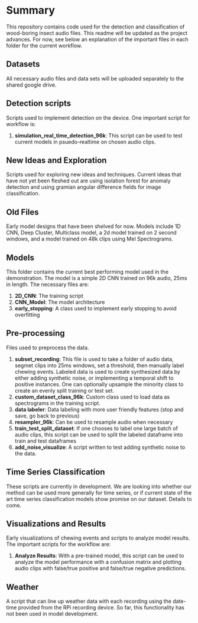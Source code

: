 # Summary
This repository contains code used for the detection and classification of wood-boring insect audio files.
This readme will be updated as the project advances. For now, see below an explanation of the important files in each folder for the current workflow. 

## Datasets
All necessary audio files and data sets will be uploaded separately to the shared google drive. 

## Detection scripts
Scripts used to implement detection on the device. One important script for workflow is:
1. **simulation_real_time_detection_96k**: This script can be used to test current models in psuedo-realtime on chosen audio clips. 

## New Ideas and Exploration
Scripts used for exploring new ideas and techniques. Current ideas that have not yet been fleshed out are using isolation forest for anomaly detection and using gramian angular difference fields for image classification. 

## Old Files
Early model designs that have been shelved for now. Models include 1D CNN, Deep Cluster, Multiclass model, a 2d model trained on 2 second windows, and a model trained on 48k clips using Mel Spectrograms. 

## Models
This folder contains the current best performing model used in the demonstration. The model is a simple 2D CNN trained on 96k audio, 25ms in length. The necessary files are:
1. **2D_CNN**: The training script
2. **CNN_Model**: The model architecture
3. **early_stopping**: A class used to implement early stopping to avoid overfitting

## Pre-processing
Files used to preprocess the data. 
1. **subset_recording**: This file is used to take a folder of audio data, segmet clips into 25ms windows, set a threshold, then manually label chewing events. Labeled data is used to create synthesized data by either adding synthetic noise, or implementing a temporal shift to positive instances. One can optionally upsample the minority class to create an evenly split training or test set. 
2. **custom_dataset_class_96k**: Custom class used to load data as spectrograms in the training script. 
3. **data labeler**: Data labeling with more user friendly features (stop and save, go back to previous)
4. **resampler_96k**: Can be used to resample audio when necessary
5. **train_test_split_dataset**: If one chooses to label one large batch of audio clips, this script can be used to split the labeled dataframe into train and test dataframes
6. **add_noise_visualize**: A script written to test adding synthetic noise to the data.

## Time Series Classification
These scripts are currently in development. We are looking into whether our method can be used more generally for time series, or if current state of the art time series classification models show promise on our dataset. Details to come. 

## Visualizations and Results
Early visualizations of chewing events and scripts to analyze model results. The important scripts for the workflow are:
1. **Analyze Results**: With a pre-trained model, this script can be used to analyze the model performance with a confusion matrix and plotting audio clips with false/true positive and false/true negative predictions. 

## Weather
A script that can line up weather data with each recording using the date-time provided from the RPi recording device. So far, this functionality has not been used in model development. 
